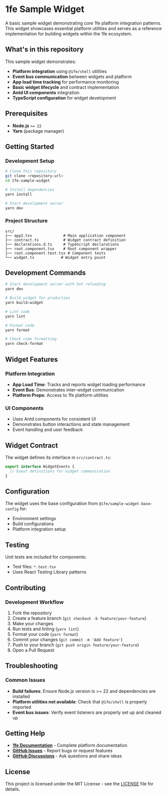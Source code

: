 # 1fe Sample Widget

A basic sample widget demonstrating core 1fe platform integration patterns. This widget showcases essential platform utilities and serves as a reference implementation for building widgets within the 1fe ecosystem.

## What's in this repository

This sample widget demonstrates:

- **Platform integration** using `@1fe/shell` utilities
- **Event bus communication** between widgets and platform
- **App load time tracking** for performance monitoring
- **Basic widget lifecycle** and contract implementation
- **Antd UI components** integration
- **TypeScript configuration** for widget development

## Prerequisites

- **Node.js** `>= 22`
- **Yarn** (package manager)

## Getting Started

### Development Setup

```bash
# Clone this repository
git clone <repository-url>
cd 1fe-sample-widget

# Install dependencies
yarn install

# Start development server
yarn dev
```

### Project Structure

```text
src/
├── app2.tsx              # Main application component
├── contract.ts           # Widget contract definition
├── declarations.d.ts     # TypeScript declarations
├── root.component.tsx    # Root component wrapper
├── root.component.test.tsx # Component tests
└── widget.ts            # Widget entry point
```

## Development Commands

```bash
# Start development server with hot reloading
yarn dev

# Build widget for production
yarn build:widget

# Lint code
yarn lint

# Format code
yarn format

# Check code formatting
yarn check-format
```

## Widget Features

### Platform Integration

- **App Load Time**: Tracks and reports widget loading performance
- **Event Bus**: Demonstrates inter-widget communication
- **Platform Props**: Access to 1fe platform utilities

### UI Components

- Uses Antd components for consistent UI
- Demonstrates button interactions and state management
- Event handling and user feedback

## Widget Contract

The widget defines its interface in `src/contract.ts`:

```typescript
export interface WidgetEvents {
  // Event definitions for widget communication
}
```

## Configuration

The widget uses the base configuration from `@1fe/sample-widget-base-config` for:

- Environment settings
- Build configurations
- Platform integration setup

## Testing

Unit tests are included for components:

- Test files: `*.test.tsx`
- Uses React Testing Library patterns

## Contributing

### Development Workflow

1. Fork the repository
2. Create a feature branch (`git checkout -b feature/your-feature`)
3. Make your changes
4. Run tests and linting (`yarn lint`)
5. Format your code (`yarn format`)
6. Commit your changes (`git commit -m 'Add feature'`)
7. Push to your branch (`git push origin feature/your-feature`)
8. Open a Pull Request

## Troubleshooting

### Common Issues

- **Build failures**: Ensure Node.js version is >= 22 and dependencies are installed
- **Platform utilities not available**: Check that `@1fe/shell` is properly imported
- **Event bus issues**: Verify event listeners are properly set up and cleaned up

## Getting Help

- **[1fe Documentation](https://1fe.com/getting-started/installation/)** - Complete platform documentation
- **[GitHub Issues](https://github.com/docusign/1fe-sample-widget/issues)** - Report bugs or request features
- **[GitHub Discussions](https://github.com/docusign/1fe-sample-widget/discussions)** - Ask questions and share ideas

## License

This project is licensed under the MIT License - see the [LICENSE](LICENSE) file for details.
